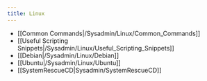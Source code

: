 ```yaml
---
title: Linux
---
```


* [[Common Commands|/Sysadmin/Linux/Common_Commands]]
* [[Useful Scripting Snippets|/Sysadmin/Linux/Useful_Scripting_Snippets]]
* [[Debian|/Sysadmin/Linux/Debian]]
* [[Ubuntu|/Sysadmin/Linux/Ubuntu]]
* [[SystemRescueCD|Sysadmin/SystemRescueCD]]
